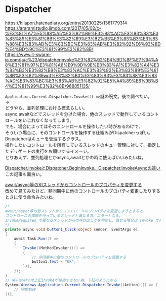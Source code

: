 # Dispatcher

<https://hilapon.hatenadiary.org/entry/20130225/1361779314>  
<https://araramistudio.jimdo.com/2017/05/02/c-%E3%81%A7%E5%88%A5%E3%82%B9%E3%83%AC%E3%83%83%E3%83%89%E3%81%8B%E3%82%89%E3%82%B3%E3%83%B3%E3%83%88%E3%83%AD%E3%83%BC%E3%83%AB%E3%82%92%E6%93%8D%E4%BD%9C%E3%81%99%E3%82%8B/>  
<https://www.it-swarm-ja.com/ja/c%23/dispatcherinvoke%E3%82%92%E4%BD%BF%E7%94%A8%E3%81%97%E3%81%A6%E9%9D%9E%E3%83%A1%E3%82%A4%E3%83%B3%E3%82%B9%E3%83%AC%E3%83%83%E3%83%89%E3%81%8B%E3%82%89wpf%E3%82%B3%E3%83%B3%E3%83%88%E3%83%AD%E3%83%BC%E3%83%AB%E3%82%92%E5%A4%89%E6%9B%B4%E3%81%99%E3%82%8B/968851135/>  

`Application.Current.Dispatcher.Invoke(() =>`謎の呪文。後で調べたい。  
→  
どうやら、並列処理における概念らしい。  
async,awaitなどでスレッドを分けた場合、他のスレッドで動作しているコントロールをいじれなくなってしまう。  
でも、場合によってはそのコントロールを操作したい時があるわけで、  
そういう場合に、そのコントロールを操作する仕組みがDispatcherっぽい。  
Dispatcherはキューを管理するクラス。  
操作したいコントロールを所有しているスレッドのキュー管理に対して、指定したデリゲートの実行をお願いするイメージ。  
とりあえず、並列処理とかasync,awaitとかの時に使えばいいみたいね。  

[Dispatcher.InvokeとDispatcher.BeginInvoke、Dispatcher.InvokeAsyncの違い](https://redwarrior.hateblo.jp/entry/2021/03/29/090000)  
この記事も面白い。  

[await/async等の別スレッドからコントロールのプロパティを変更する](https://todosoft.net/blog/?p=363)  
改めて見てみたけど、非同期中に他のコントロールのプロパティ変更したりするときに使う命令みたいね。  

``` C#
/*
await/async等の別スレッドからコントロールのプロパティを変更しようとすると、
コントロールの描画を行っているスレッドと異なる為、エラーとなる。
InvokeRequired で異なるスレッドからの呼び出しかを判定し、異なる場合は Invoke で再呼び出しをすることで解決する。
*/
private async void button1_Click(object sender, EventArgs e)
{
    await Task.Run(() =>
    {
        Invoke((MethodInvoker)(() =>
        {
            // 非同期中に他のコントロールのプロパティを変更する
            button1.Text = "OK";
        }));
    });
}
// WPFのVMでは上記Invokeが使用できない為、下記のようになる
System.Windows.Application.Current.Dispatcher.Invoke((Action)(() => {
    // 同期処理
}));
```

